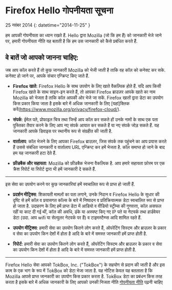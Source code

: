 # Firefox Hello गोपनीयता सूचना

25 नवंबर 2014
{: datetime="2014-11-25" }

हम आपकी गोपनीयता का ध्यान रखते हैं. Hello द्वारा Mozilla (जो कि हम हैं) को जानकारी भेजे जाने पर, हमारी गोपनीयता नीति यह बताती है कि हम उस जानकारी को कैसे प्रबंधित करते हैं.

## वे बातें जो आपको जानना चाहिए:

जब आप कॉल करते हैं तो कुछ जानकारी Mozilla को भेजी जाती है ताकि वह कॉल को कनेक्ट कर  सके. कनेक्ट हो जाने पर, आपके संचार एन्क्रिप्ट किए जाते हैं.

* **Firefox खाते**: Firefox Hello के साथ उपयोग के लिए खाते वैकल्पिक होते हैं.  यदि आप किसी Firefox खाते के साथ साइन-इन करते हैं, तो आपका Firefox ब्राउज़र आपके खाते का नाम Mozilla को भेजता है ताकि कॉल आपकी ओर भेजे जा सकें. Firefox खातों द्वारा डेटा का उपयोग किस प्रकार किया जाता है इसके बारे में अधिक जानकारी के लिए [यहां]क्लिक करें(https://www.mozilla.org/privacy/firefox-cloud/).

* **संपर्क**: ईमेल पते, प्रोफाइल चित्र तथा जिन्हें आप कॉल कर सकते हों उनके नामों के साथ एक पता पुस्तिका तैयार करने के लिए आप नए संपर्क आयात कर सकते हैं या नए संपर्क जोड़ सकते हैं.  यह जानकारी आपके डिवाइस पर स्थानीय रूप से संग्रहीत की जाती है.

* **वार्तालाप**: कॉल भेजने के लिए आपका Firefox ब्राउज़र, जिस संपर्क तक पहुंचने का आप प्रयास करते हैं उससे संबंधित जानकारी व वार्तालाप URL एन्क्रिप्ट कर हमें भेजता है. कॉल समाप्त हो जाने के बाद हम यह जानकारी हटा देते हैं.

* **फ़ीडबैक और सहायता**: Mozilla को फ़ीडबैक भेजना वैकल्पिक है.  आप हमारे सहायता फ़ोरम पर एक क्रैश रिपोर्ट या रिपोर्ट द्वारा भी हमें जानकारी दे सकते हैं.

---------------------------------------

इस सेवा का उपयोग करने पर कुछ जानकारियां हमें स्वचालित रूप से प्राप्त हो जाती हैं.

* **प्रदर्शन मीट्रिक्स**: शिकायती मामलों का पता लगाने, उनके निदान व Firefox Hello के सुधार की दृष्टि से हमें कॉल व प्रयासगत कॉल्स के बारे में निष्पादन व प्रतिक्रियात्मक डेटा स्वचालित रूप से प्राप्त हो जाता है.  उदाहरण के लिए हमें प्राप्त डेटा में आडियो व वीडियो स्ट्रीम्स की गुणवत्ता, कॉल असफल रहीं या काट दी गई थीं, कॉल की अवधि, ढंके या अस्पष्ट किए गए IP पते या नेटवर्क तथा हार्डवेयर डेटा (उदा. आप wifi या सेल्युलर नेटवर्क पर हैं) व टाइमस्टैम्प्स आदि शामिल रहते हैं.

* **उपयोग मीट्रिक्स**: हमारी सेवा का उपयोग कितने लोग करते हैं, ऑपरेटिंग सिस्टम और ब्राउज़र के प्रकार व सेवा का उपयोग किन देशों में होता है आदि के बारे में समस्त जानकारी हमें प्राप्त होती है.

* **रिपोर्ट**: हमारी सेवा का उपयोग कितने लोग करते हैं, ऑपरेटिंग सिस्टम और ब्राउज़र के प्रकार व सेवा का उपयोग किन देशों में होता है आदि के बारे में समस्त जानकारी हमें प्राप्त होती है.

---------------------------------------

Firefox Hello सेवा आपको TokBox, Inc. ("TokBox") के सहयोग से प्रदान की जाती है और इस काम के एक भाग के रूप में TokBox को डेटा भेजा जाता है.  यह नोटिस केवल यह बतलाता है कि Mozilla आपसे प्राप्त जानकारी का उपयोग किस प्रकार करता है. TokBox डेटा का प्रबंधन किस तरह करता है इसके बारे में अधिक जानकारी के लिए आपको उनकी निजता नीति [गोपनीयता नीति]( https://tokbox.com/support/privacy-policy) पढ़नी चाहिए
